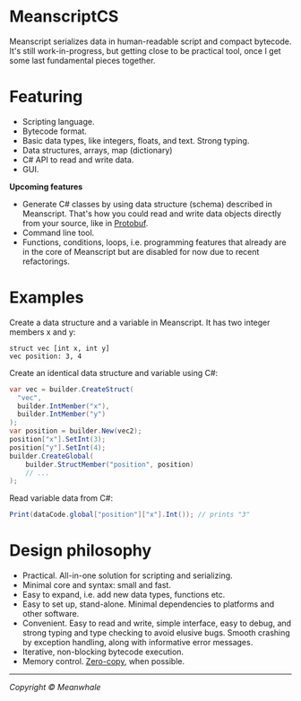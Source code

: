 # MeanscriptCS

Meanscript serializes data in human-readable script and compact bytecode. It's still work-in-progress,
but getting close to be practical tool, once I get some last fundamental pieces together.

# Featuring

- Scripting language.
- Bytecode format.
- Basic data types, like integers, floats, and text. Strong typing.
- Data structures, arrays, map (dictionary)
- C# API to read and write data.
- GUI.

<b>Upcoming features</b>

- Generate C# classes by using data structure (schema) described in Meanscript. That's how you could read and write
data objects directly from your source, like in <a href=https://en.wikipedia.org/wiki/Protocol_Buffers>Protobuf</a>.
- Command line tool.
- Functions, conditions, loops, i.e. programming features that already are in the core of Meanscript but are disabled for now due to recent refactorings. 

# Examples

Create a data structure and a variable in Meanscript. It has two integer members x and y:

```
struct vec [int x, int y]
vec position: 3, 4
```

Create an identical data structure and variable using C#:

```cs
var vec = builder.CreateStruct(
  "vec", 
  builder.IntMember("x"),
  builder.IntMember("y")
);
var position = builder.New(vec2);
position["x"].SetInt(3);
position["y"].SetInt(4);
builder.CreateGlobal(
    builder.StructMember("position", position)
    // ...
);
```

Read variable data from C#:

```cs
Print(dataCode.global["position"]["x"].Int()); // prints "3"
```

# Design philosophy

- Practical. All-in-one solution for scripting and serializing.
- Minimal core and syntax: small and fast.
- Easy to expand, i.e. add new data types, functions etc.
- Easy to set up, stand-alone. Minimal dependencies to platforms and other software.
- Convenient. Easy to read and write, simple interface, easy to debug, and strong typing and type checking to avoid elusive bugs. Smooth crashing by exception handling, along with informative error messages.
- Iterative, non-blocking bytecode execution.
- Memory control. <a href=https://en.wikipedia.org/wiki/Zero-copy>Zero-copy</a>, when possible.

<!--swiss army knife, “opposite of domain-specific language (DSL)”, the one tool to all data serialization needs in a project.
no need to have multiple tools and languages in addition to source code.
known limitations: not going to overcome things like source code language’s own serialization. Not a tool for executable scripts… yet.

Architecture

komponentit

How to run project
-->

---

<i>Copyright &copy; Meanwhale</i>
